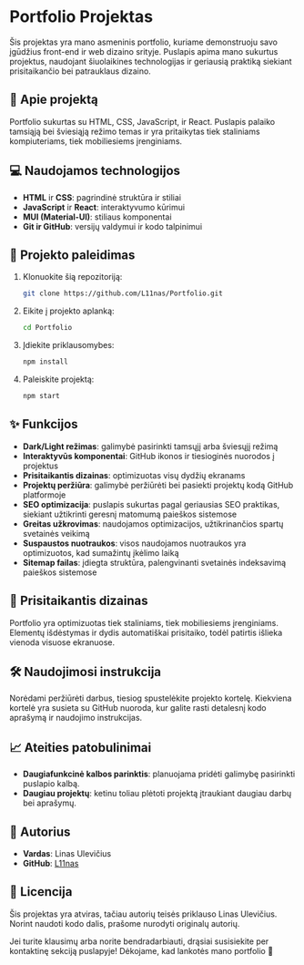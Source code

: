 # Portfolio Projektas

Šis projektas yra mano asmeninis portfolio, kuriame demonstruoju savo įgūdžius front-end ir web dizaino srityje. Puslapis apima mano sukurtus projektus, naudojant šiuolaikines technologijas ir geriausią praktiką siekiant prisitaikančio bei patrauklaus dizaino.

## 📖 Apie projektą

Portfolio sukurtas su HTML, CSS, JavaScript, ir React. Puslapis palaiko tamsiąją bei šviesiąją režimo temas ir yra pritaikytas tiek staliniams kompiuteriams, tiek mobiliesiems įrenginiams.

## 💻 Naudojamos technologijos

- **HTML** ir **CSS**: pagrindinė struktūra ir stiliai
- **JavaScript** ir **React**: interaktyvumo kūrimui
- **MUI (Material-UI)**: stiliaus komponentai
- **Git ir GitHub**: versijų valdymui ir kodo talpinimui

## 🚀 Projekto paleidimas

1. Klonuokite šią repozitoriją:

   ```bash
   git clone https://github.com/L11nas/Portfolio.git
   ```

2. Eikite į projekto aplanką:

   ```bash
   cd Portfolio
   ```

3. Įdiekite priklausomybes:

   ```bash
   npm install
   ```

4. Paleiskite projektą:

   ```bash
   npm start
   ```

## ✨ Funkcijos

- **Dark/Light režimas**: galimybė pasirinkti tamsųjį arba šviesųjį režimą
- **Interaktyvūs komponentai**: GitHub ikonos ir tiesioginės nuorodos į projektus
- **Prisitaikantis dizainas**: optimizuotas visų dydžių ekranams
- **Projektų peržiūra**: galimybė peržiūrėti bei pasiekti projektų kodą GitHub platformoje
- **SEO optimizacija**: puslapis sukurtas pagal geriausias SEO praktikas, siekiant užtikrinti geresnį matomumą paieškos sistemose
- **Greitas užkrovimas**: naudojamos optimizacijos, užtikrinančios spartų svetainės veikimą
- **Suspaustos nuotraukos**: visos naudojamos nuotraukos yra optimizuotos, kad sumažintų įkėlimo laiką
- **Sitemap failas**: įdiegta struktūra, palengvinanti svetainės indeksavimą paieškos sistemose

## 📱 Prisitaikantis dizainas

Portfolio yra optimizuotas tiek staliniams, tiek mobiliesiems įrenginiams. Elementų išdėstymas ir dydis automatiškai prisitaiko, todėl patirtis išlieka vienoda visuose ekranuose.

## 🛠️ Naudojimosi instrukcija

Norėdami peržiūrėti darbus, tiesiog spustelėkite projekto kortelę. Kiekviena kortelė yra susieta su GitHub nuoroda, kur galite rasti detalesnį kodo aprašymą ir naudojimo instrukcijas.

## 📈 Ateities patobulinimai

- **Daugiafunkcinė kalbos parinktis**: planuojama pridėti galimybę pasirinkti puslapio kalbą.
- **Daugiau projektų**: ketinu toliau plėtoti projektą įtraukiant daugiau darbų bei aprašymų.

## 👤 Autorius

- **Vardas**: Linas Ulevičius
- **GitHub**: [L11nas](https://github.com/L11nas)

## 📜 Licencija

Šis projektas yra atviras, tačiau autorių teisės priklauso Linas Ulevičius. Norint naudoti kodo dalis, prašome nurodyti originalų autorių.

Jei turite klausimų arba norite bendradarbiauti, drąsiai susisiekite per kontaktinę sekciją puslapyje! Dėkojame, kad lankotės mano portfolio 🎉

